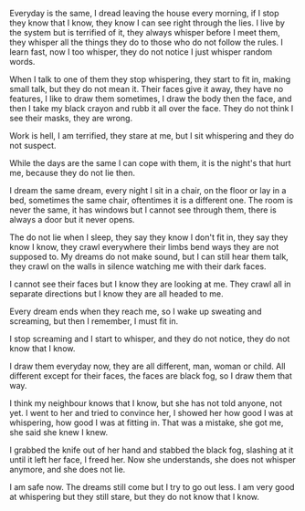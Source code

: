 Everyday is the same, I dread leaving the house every morning, if I stop they know that I know, they know I can see right through the lies. I live by the system but is terrified of it, they always whisper before I meet them, they whisper all the things they do to those who do not follow the rules. I learn fast, now I too whisper, they do not notice I just whisper random words.


When I talk to one of them they stop whispering, they start to fit in, making small talk, but they do not mean it. Their faces give it away, they have no features, I like to draw them sometimes, I draw the body then the face, and then I take my black crayon and rubb it all over the face. They do not think I see their masks, they are wrong.


Work is hell, I am terrified, they stare at me, but I sit whispering and they do not suspect.


While the days are the same I can cope with them, it is the night's that hurt me, because they do not lie then.


I dream the same dream, every night I sit in a chair, on the floor or lay in a bed, sometimes the same chair, oftentimes it is a different one. The room is never the same, it has windows but I cannot see through them, there is always a door but it never opens. 


The do not lie when I sleep, they say they know I don't fit in, they say they know I know, they crawl everywhere their limbs bend ways they are not supposed to. My dreams do not make sound, but I can still hear them talk, they crawl on the walls in silence watching me with their dark faces. 


I cannot see their faces but I know they are looking at me. They crawl all in separate directions but I know they are all headed to me.


Every dream ends when they reach me, so I wake up sweating and screaming, but then I remember, I must fit in.


I stop screaming and I start to whisper, and they do not notice, they do not know that I know.


I draw them everyday now, they are all different, man, woman or child. All different except for their faces, the faces are black fog, so I draw them that way. 


I think my neighbour knows that I know, but she has not told anyone, not yet. I went to her and tried to convince her, I showed her how good I was at whispering, how good I was at fitting in. That was a mistake, she got me, she said she knew I knew.


I grabbed the knife out of her hand and stabbed the black fog, slashing at it until it left her face, I freed her. Now she understands, she does not whisper anymore, and she does not lie.


I am safe now. The dreams still come but I try to go out less. I am very good at whispering but they still stare, but they do not know that I know.